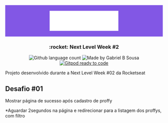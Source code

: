 <div align="center" 
   style="background-color: #8257E5;
          height: 100px;
          display: flex; 
          justify-content: center; 
          align-items: center;">
    <img src="frontend/images/logo.svg" alt="Proffy" width="220px">
</div>

<h3 align="center">
  :rocket: Next Level Week #2
</h3>

<p align="center" >  
  <img alt="Github language count" src="https://img.shields.io/github/languages/count/gabrielbudke/proffy?color=%238257E5">

  <img alt="Made by Gabriel B Sousa" src="https://img.shields.io/badge/made%20by-Gabriel%20B%20Sousa-8257E5">
  
  <a href="https://gitpod.io/#https://github.com/gabrielbudke/proffy"> 
   <img alt="Gitpod ready to code" src="https://img.shields.io/badge/Gitpod-ready--to--code-blue?logo=gitpod">
  </a>
</p>

Projeto desenvolvido durante a Next Level Week #02 da Rocketseat

<h2>
   Desafio #01
</h2>
<p>Mostrar página de sucesso após cadastro de proffy</p>
<p>*Aguardar 2segundos na página e redirecionar para a listagem dos proffys, com filtro</p>